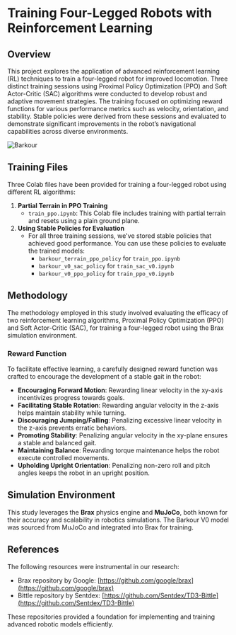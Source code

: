 # Training Four-Legged Robots with Reinforcement Learning

## Overview
This project explores the application of advanced reinforcement learning (RL) techniques to train a four-legged robot for improved locomotion. Three distinct training sessions using Proximal Policy Optimization (PPO) and Soft Actor-Critic (SAC) algorithms were conducted to develop robust and adaptive movement strategies. The training focused on optimizing reward functions for various performance metrics such as velocity, orientation, and stability. Stable policies were derived from these sessions and evaluated to demonstrate significant improvements in the robot’s navigational capabilities across diverse environments.

![Barkour](assets/barkour.gif)

## Training Files
Three Colab files have been provided for training a four-legged robot using different RL algorithms:

1. **Partial Terrain in PPO Training**
    - `train_ppo.ipynb`: This Colab file includes training with partial terrain and resets using a plain ground plane.
2. **Using Stable Policies for Evaluation**
    - For all three training sessions, we've stored stable policies that achieved good performance. You can use these policies to evaluate the trained models:
        - `barkour_terrain_ppo_policy` for `train_ppo.ipynb`
        - `barkour_v0_sac_policy` for `train_sac_v0.ipynb`
        - `barkour_v0_ppo_policy` for `train_ppo_v0.ipynb`

## Methodology
The methodology employed in this study involved evaluating the efficacy of two reinforcement learning algorithms, Proximal Policy Optimization (PPO) and Soft Actor-Critic (SAC), for training a four-legged robot using the Brax simulation environment.

### Reward Function
To facilitate effective learning, a carefully designed reward function was crafted to encourage the development of a stable gait in the robot:

- **Encouraging Forward Motion**: Rewarding linear velocity in the xy-axis incentivizes progress towards goals.
- **Facilitating Stable Rotation**: Rewarding angular velocity in the z-axis helps maintain stability while turning.
- **Discouraging Jumping/Falling**: Penalizing excessive linear velocity in the z-axis prevents erratic behaviors.
- **Promoting Stability**: Penalizing angular velocity in the xy-plane ensures a stable and balanced gait.
- **Maintaining Balance**: Rewarding torque maintenance helps the robot execute controlled movements.
- **Upholding Upright Orientation**: Penalizing non-zero roll and pitch angles keeps the robot in an upright position.

## Simulation Environment
This study leverages the **Brax** physics engine and **MuJoCo**, both known for their accuracy and scalability in robotics simulations. The Barkour V0 model was sourced from MuJoCo and integrated into Brax for training.

## References
The following resources were instrumental in our research:
- Brax repository by Google: [https://github.com/google/brax](https://github.com/google/brax)
- Bittle repository by Sentdex: [https://github.com/Sentdex/TD3-Bittle](https://github.com/Sentdex/TD3-Bittle)

These repositories provided a foundation for implementing and training advanced robotic models efficiently.
